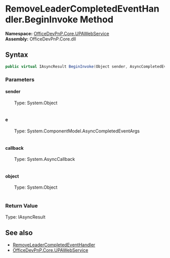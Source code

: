 # RemoveLeaderCompletedEventHandler.BeginInvoke Method  
  

**Namespace:** [OfficeDevPnP.Core.UPAWebService](OfficeDevPnP.Core.UPAWebService.md)  
**Assembly:** OfficeDevPnP.Core.dll  
## Syntax
```C#
public virtual IAsyncResult BeginInvoke(Object sender, AsyncCompletedEventArgs e, AsyncCallback callback, Object object)
```
### Parameters
#### sender  
&emsp;&emsp;Type: System.Object  
&emsp;&emsp;  

  

#### e  
&emsp;&emsp;Type: System.ComponentModel.AsyncCompletedEventArgs  
&emsp;&emsp;  

  

#### callback  
&emsp;&emsp;Type: System.AsyncCallback  
&emsp;&emsp;  

  

#### object  
&emsp;&emsp;Type: System.Object  
&emsp;&emsp;  

  

### Return Value
Type: IAsyncResult  

## See also
- [RemoveLeaderCompletedEventHandler](OfficeDevPnP.Core.UPAWebService.RemoveLeaderCompletedEventHandler.md) 
- [OfficeDevPnP.Core.UPAWebService](OfficeDevPnP.Core.UPAWebService.md) 
